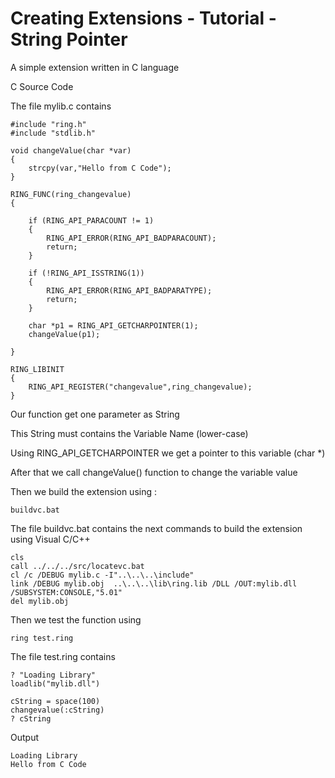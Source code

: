 Creating Extensions - Tutorial - String Pointer
===============================================

A simple extension written in C language

C Source Code

The file mylib.c contains

	#include "ring.h"
	#include "stdlib.h"

	void changeValue(char *var)
	{
		strcpy(var,"Hello from C Code");
	}

	RING_FUNC(ring_changevalue)
	{

		if (RING_API_PARACOUNT != 1)
		{
			RING_API_ERROR(RING_API_BADPARACOUNT);
			return;
		}

		if (!RING_API_ISSTRING(1))
		{
			RING_API_ERROR(RING_API_BADPARATYPE);
			return;
		}

		char *p1 = RING_API_GETCHARPOINTER(1);
		changeValue(p1);

	}

	RING_LIBINIT
	{
		RING_API_REGISTER("changevalue",ring_changevalue);
	}



Our function get one parameter as String

This String must contains the Variable Name (lower-case)

Using RING_API_GETCHARPOINTER we get a pointer to this variable (char *)

After that we call changeValue() function to change the variable value 

Then we build the extension using : 

	buildvc.bat

The file buildvc.bat contains the next commands to build the extension using Visual C/C++ 

	cls
	call ../../../src/locatevc.bat
	cl /c /DEBUG mylib.c -I"..\..\..\include"
	link /DEBUG mylib.obj  ..\..\..\lib\ring.lib /DLL /OUT:mylib.dll /SUBSYSTEM:CONSOLE,"5.01" 
	del mylib.obj

Then we test the function using

	ring test.ring

The file test.ring contains

	? "Loading Library"
	loadlib("mylib.dll")
	
	cString = space(100)
	changevalue(:cString)
	? cString

Output

	Loading Library
	Hello from C Code